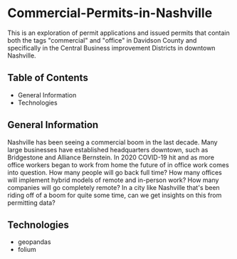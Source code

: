 # Commercial-Permits-in-Nashville
This is an exploration of permit applications and issued permits that contain both the tags "commercial" and "office" in Davidson County and specifically in the Central Business improvement Districts in downtown Nashville.

## Table of Contents
* General Information
* Technologies

## General Information
Nashville has been seeing a commercial boom in the last decade. Many large businesses have established headquarters downtown, such as Bridgestone and Alliance Bernstein. In 2020 COVID-19 hit and as more office workers began to work from home the future of in office work comes into question. How many people will go back full time? How many offices will implement hybrid models of remote and in-person work? How many companies will go completely remote? In a city like Nashville that's been riding off of a boom for quite some time, can we get insights on this from permitting data?



## Technologies
* geopandas
* folium
